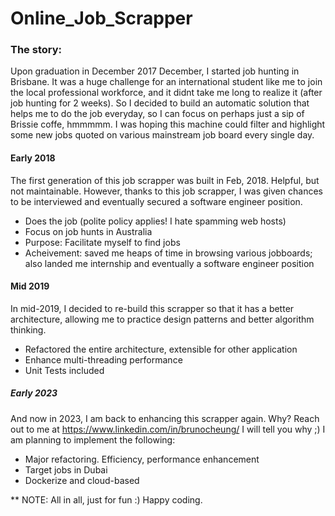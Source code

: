 # Online_Job_Scrapper

### The story:

Upon graduation in December 2017 December, I started job hunting in Brisbane. It was a huge challenge for an international student like me to join the local professional workforce, and it didnt take me long to realize it (after job hunting for 2 weeks). So I decided to build an automatic solution that helps me to do the job everyday, so I can focus on perhaps just a sip of Brissie coffe, hmmmmm. I was hoping this machine could filter and highlight some new jobs quoted on various mainstream job board every single day. 

#### Early 2018
The first generation of this job scrapper was built in Feb, 2018. Helpful, but not maintainable. However, thanks to this job scrapper, I was given chances to be interviewed and eventually secured a software engineer position. 
- Does the job (polite policy applies! I hate spamming web hosts)
- Focus on job hunts in Australia
- Purpose: Facilitate myself to find jobs
- Acheivement: saved me heaps of time in browsing various jobboards; also landed me internship and eventually a software engineer position

#### Mid 2019
In mid-2019, I decided to re-build this scrapper so that it has a better architecture, allowing me to practice design patterns and better algorithm thinking.
- Refactored the entire architecture, extensible for other application
- Enhance multi-threading performance
- Unit Tests included

##### Early 2023
And now in 2023, I am back to enhancing this scrapper again. Why? Reach out to me at https://www.linkedin.com/in/brunocheung/ I will tell you why ;) I am planning to implement the following:
- Major refactoring. Efficiency, performance enhancement
- Target jobs in Dubai
- Dockerize and cloud-based

** NOTE:
All in all, just for fun :) Happy coding.
